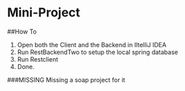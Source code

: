 # Mini-Project

##How To
1. Open both the Client and the Backend in IltelliJ IDEA
2. Run RestBackendTwo to setup the local spring database
3. Run Restclient
4. Done.

###MISSING
Missing a soap project for it
 
